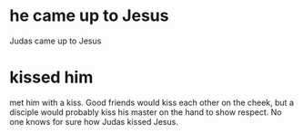 
# he came up to Jesus
Judas came up to Jesus

# kissed him
met him with a kiss. Good friends would kiss each other on the cheek, but a disciple would probably kiss his master on the hand to show respect. No one knows for sure how Judas kissed Jesus.